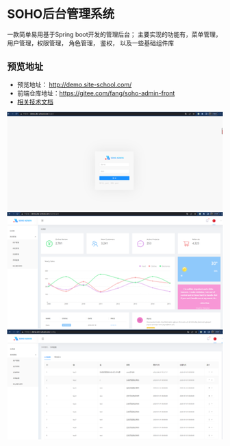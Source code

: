 SOHO后台管理系统
==============

一款简单易用基于Spring boot开发的管理后台； 主要实现的功能有，菜单管理， 用户管理，权限管理， 角色管理， 鉴权， 以及一些基础组件库


预览地址
-------

- 预览地址： http://demo.site-school.com/
- 前端仓库地址：https://gitee.com/fang/soho-admin-front
- [相关技术文档](docs/main.md)

![img_2.png](docs/images/img_2.png)
![img_1.png](docs/images/img_1.png)
![img.png](docs/images/img.png)